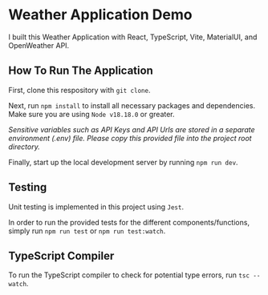 # Weather Application Demo

I built this Weather Application with React, TypeScript, Vite, MaterialUI, and OpenWeather API.

## How To Run The Application

First, clone this respository with `git clone`.

Next, run `npm install` to install all necessary packages and dependencies. Make sure you are using `Node v18.18.0` or greater.

*Sensitive variables such as API Keys and API Urls are stored in a separate environment (.env) file. Please copy this provided file into the project root directory.*

Finally, start up the local development server by running `npm run dev`.

## Testing

Unit testing is implemented in this project using `Jest`.

In order to run the provided tests for the different components/functions, simply run `npm run test` or `npm run test:watch`.

## TypeScript Compiler

To run the TypeScript compiler to check for potential type errors, run `tsc --watch`.


